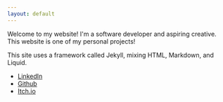 ```yaml
---
layout: default
---
```


Welcome to my website! I'm a software developer and aspiring creative.  This website is one of my personal projects!

This site uses a framework called Jekyll, mixing HTML, Markdown, and Liquid.

- <a href="https://www.linkedin.com/in/christopher-iwaskiw-23b606a8/">LinkedIn</a>
- <a href="https://github.com/ciwaskiw">Github</a>
- <a href="https://skiw.itch.io/">Itch.io</a>


              

        

